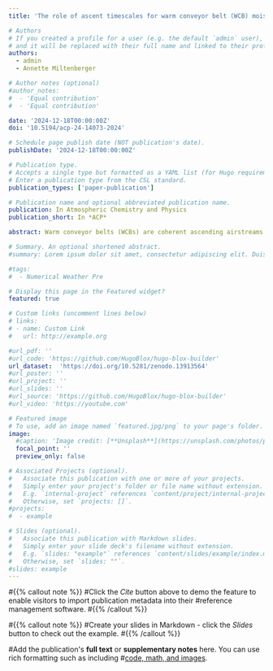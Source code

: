```yaml
---
title: 'The role of ascent timescales for warm conveyor belt (WCB) moisture transport into the upper troposphere and lower stratosphere (UTLS)'

# Authors
# If you created a profile for a user (e.g. the default `admin` user), write the username (folder name) here
# and it will be replaced with their full name and linked to their profile.
authors:
  - admin
  - Annette Miltenberger

# Author notes (optional)
#author_notes:
#  - 'Equal contribution'
#  - 'Equal contribution'

date: '2024-12-18T00:00:00Z'
doi: '10.5194/acp-24-14073-2024'

# Schedule page publish date (NOT publication's date).
publishDate: '2024-12-18T00:00:00Z'

# Publication type.
# Accepts a single type but formatted as a YAML list (for Hugo requirements).
# Enter a publication type from the CSL standard.
publication_types: ['paper-publication']

# Publication name and optional abbreviated publication name.
publication: In Atmospheric Chemistry and Physics
publication_short: In *ACP*

abstract: Warm conveyor belts (WCBs) are coherent ascending airstreams in extratropical cyclones. They are a major source of moisture for the extratropical upper troposphere and lower stratosphere (UTLS), where moisture acts as a potent greenhouse gas and WCB-associated cirrus clouds contribute to cloud radiative forcing. However, the processes controlling WCB moisture transport and cloud properties are poorly characterised. Furthermore, recent studies have revealed (embedded) convection as a ubiquitous feature of WCBs, highlighting the importance of understanding their updraught and microphysical structure. We present a Lagrangian investigation of WCB moisture transport for a case from the WISE (Wave-driven ISentropic Exchange) campaign based on a convection-permitting simulation. Lagrangian non-dimensional metrics of the moisture budget suggest that the ascent timescale (τ600) strongly controls the end-of-ascent total moisture content, which is largest for slowly ascending trajectories (τ600≥20 h, 30 % of all WCB trajectories). This is due to relatively warm end-of-ascent temperatures and the strong temperature control on transported water vapour. Deviations from equilibrium water vapour condensate partitioning are largest for slow trajectories due to faster glaciation and lower ice crystal numbers. A local moisture transport minimum at intermediate τ600 results from a shift towards a riming-dominated precipitation formation pathway and decreasing outflow temperatures with decreasing τ600. The fastest trajectories (τ600≤5 h, 5 % of all WCB trajectories) transport the largest condensate mass to the UTLS due to less efficient condensate loss and produce the longest-lived outflow cirrus clouds. Models that parameterise convection may under-represent these processes, potentially impacting weather forecasts and climate predictions.

# Summary. An optional shortened abstract.
#summary: Lorem ipsum dolor sit amet, consectetur adipiscing elit. Duis posuere tellus ac convallis placerat. Proin tincidunt magna sed ex sollicitudin condimentum.

#tags:
#  - Numerical Weather Pre

# Display this page in the Featured widget?
featured: true

# Custom links (uncomment lines below)
# links:
# - name: Custom Link
#   url: http://example.org

#url_pdf: ''
#url_code: 'https://github.com/HugoBlox/hugo-blox-builder'
url_dataset:  'https://doi.org/10.5281/zenodo.13913564' 
#url_poster: ''
#url_project: ''
#url_slides: ''
#url_source: 'https://github.com/HugoBlox/hugo-blox-builder'
#url_video: 'https://youtube.com'

# Featured image
# To use, add an image named `featured.jpg/png` to your page's folder.
image:
  #caption: 'Image credit: [**Unsplash**](https://unsplash.com/photos/pLCdAaMFLTE)'
  focal_point: ''
  preview_only: false

# Associated Projects (optional).
#   Associate this publication with one or more of your projects.
#   Simply enter your project's folder or file name without extension.
#   E.g. `internal-project` references `content/project/internal-project/index.md`.
#   Otherwise, set `projects: []`.
#projects:
#  - example

# Slides (optional).
#   Associate this publication with Markdown slides.
#   Simply enter your slide deck's filename without extension.
#   E.g. `slides: "example"` references `content/slides/example/index.md`.
#   Otherwise, set `slides: ""`.
#slides: example
---
```


#{{% callout note %}}
#Click the _Cite_ button above to demo the feature to enable visitors to import publication metadata into their #reference management software.
#{{% /callout %}}

#{{% callout note %}}
#Create your slides in Markdown - click the _Slides_ button to check out the example.
#{{% /callout %}}

#Add the publication's **full text** or **supplementary notes** here. You can use rich formatting such as including #[code, math, and images](https://docs.hugoblox.com/content/writing-markdown-latex/).
